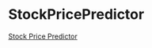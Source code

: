 # StockPricePredictor
[Stock Price Predictor](https://user-images.githubusercontent.com/78961497/201511479-cc887e7c-fa23-4675-b5c9-0c7805a21f90.webm)
